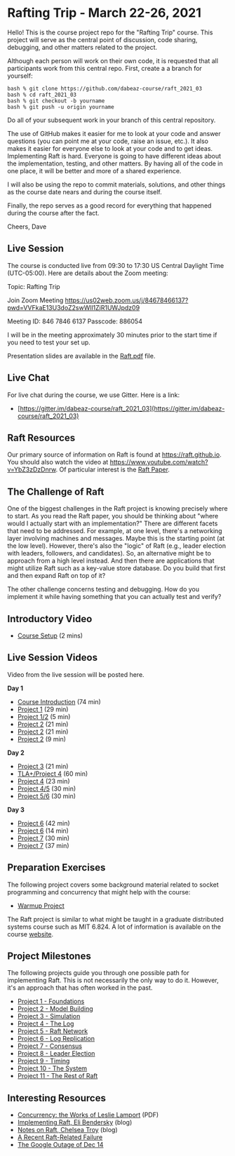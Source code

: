 # Rafting Trip - March 22-26, 2021

Hello! This is the course project repo for the "Rafting Trip"
course.  This project will serve as the central point of discussion, code
sharing, debugging, and other matters related to the project.

Although each person will work on their own code, it is requested
that all participants work from this central repo. First, create a
a branch for yourself:

    bash % git clone https://github.com/dabeaz-course/raft_2021_03
    bash % cd raft_2021_03
    bash % git checkout -b yourname
    bash % git push -u origin yourname

Do all of your subsequent work in your branch of this central repository. 

The use of GitHub makes it easier for me to look at your code and
answer questions (you can point me at your code, raise an issue,
etc.).  It also makes it easier for everyone else to look at your code
and to get ideas.  Implementing Raft is hard. Everyone is going to
have different ideas about the implementation, testing, and other
matters.  By having all of the code in one place, it will be better
and more of a shared experience.

I will also be using the repo to commit materials, solutions, and 
other things as the course date nears and during the course itself.

Finally, the repo serves as a good record for everything that happened
during the course after the fact.  

Cheers,
Dave

## Live Session

The course is conducted live from 09:30 to 17:30 US Central Daylight Time
(UTC-05:00).  Here are details about the Zoom meeting:

Topic: Rafting Trip

Join Zoom Meeting
https://us02web.zoom.us/j/84678466137?pwd=VVFkaE13U3doZ2swWll1ZjR1UWJpdz09

Meeting ID: 846 7846 6137
Passcode: 886054

I will be in the meeting approximately 30 minutes prior to the start
time if you need to test your set up.

Presentation slides are available in the [Raft.pdf](Raft.pdf) file.

## Live Chat

For live chat during the course, we use Gitter.  Here is a link:

* [https://gitter.im/dabeaz-course/raft_2021_03](https://gitter.im/dabeaz-course/raft_2021_03)

## Raft Resources

Our primary source of information on Raft is found at https://raft.github.io.
You should also watch the video at https://www.youtube.com/watch?v=YbZ3zDzDnrw.  Of
particular interest is the [Raft Paper](https://raft.github.io/raft.pdf).

## The Challenge of Raft

One of the biggest challenges in the Raft project is knowing precisely
where to start.  As you read the Raft paper, you should be thinking
about "where would I actually start with an implementation?"  There
are different facets that need to be addressed.  For example, at one
level, there's a networking layer involving machines and
messages. Maybe this is the starting point (at the low level).
However, there's also the "logic" of Raft (e.g., leader election
with leaders, followers, and candidates). So, an alternative might be to
approach from a high level instead.  And then there are applications
that might utilize Raft such as a key-value store database. Do you
build that first and then expand Raft on top of it?

The other challenge concerns testing and debugging.  How do you
implement it while having something that you can actually test and
verify?

## Introductory Video

* [Course Setup](https://vimeo.com/401115908/a81c795591) (2 mins)

## Live Session Videos

Video from the live session will be posted here.

**Day 1**

* [Course Introduction](https://vimeo.com/527558814/996aec5e93) (74 min)
* [Project 1](https://vimeo.com/527559442/f8c436174e) (29 min)
* [Project 1/2](https://vimeo.com/527559690/805219b471) (5 min)
* [Project 2](https://vimeo.com/527559780/db306adf1e) (21 min)
* [Project 2](https://vimeo.com/527559974/17e5af8a95) (21 min)
* [Project 2](https://vimeo.com/527560154/d66b828452) (9 min)

**Day 2**

* [Project 3](https://vimeo.com/528078169/3bbc8833ab) (21 min)
* [TLA+/Project 4](https://vimeo.com/528078345/554cf766f5) (60 min)
* [Project 4](https://vimeo.com/528078814/b36de25e98) (23 min)
* [Project 4/5](https://vimeo.com/528078969/c92770353d) (30 min)
* [Project 5/6](https://vimeo.com/528079223/f1cb61b29d) (30 min)

**Day 3**

* [Project 6](https://vimeo.com/528592247/85bf2434a3) (42 min)
* [Project 6](https://vimeo.com/528592576/6cb15a5c01) (14 min)
* [Project 7](https://vimeo.com/528592705/4f5cf3d943) (30 min)
* [Project 7](https://vimeo.com/528592919/b9a9c75fb7) (37 min)


## Preparation Exercises

The following project covers some background material related to socket
programming and concurrency that might help with the course:

* [Warmup Project](docs/Warmup.md)

The Raft project is similar to what might be taught in a graduate
distributed systems course such as MIT 6.824. A lot of information is
available on the course
[website](https://pdos.csail.mit.edu/6.824/index.html).

## Project Milestones

The following projects guide you through one possible path for implementing Raft.
This is not necessarily the only way to do it.  However, it's an approach
that has often worked in the past.

* [Project 1 - Foundations](docs/Project1_Foundations.md)
* [Project 2 - Model Building](docs/Project2_ModelBuilding.md)
* [Project 3 - Simulation](docs/Project3_Simulation.md)
* [Project 4 - The Log](docs/Project4_TheLog.md)
* [Project 5 - Raft Network](docs/Project5_RaftNet.md)
* [Project 6 - Log Replication](docs/Project6_LogReplication.md)
* [Project 7 - Consensus](docs/Project7_Consensus.md)
* [Project 8 - Leader Election](docs/Project8_LeaderElection.md)
* [Project 9 - Timing](docs/Project9_Timing.md)
* [Project 10 - The System](docs/Project10_System.md)
* [Project 11 - The Rest of Raft](docs/Project11_Everything.md)

## Interesting Resources

* [Concurrency: the Works of Leslie Lamport](docs/documents/3335772.pdf) (PDF)
* [Implementing Raft, Eli Bendersky](https://eli.thegreenplace.net/2020/implementing-raft-part-0-introduction/) (blog)
* [Notes on Raft, Chelsea Troy](https://chelseatroy.com/tag/raft/) (blog)
* [A Recent Raft-Related Failure](https://blog.cloudflare.com/a-byzantine-failure-in-the-real-world/)
* [The Google Outage of Dec 14](https://status.cloud.google.com/incident/zall/20013#20013004)

